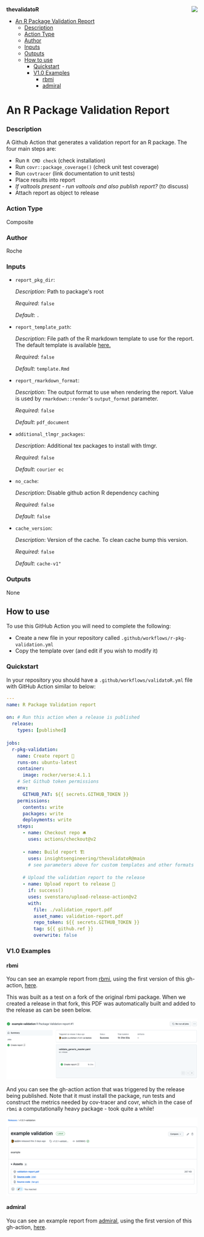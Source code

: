**thevalidatoR** <img src='https://raw.githubusercontent.com/insightsengineering/hex-stickers/main/PNG/thevalidatoR.png' align="right" height="131.5" />

- [An R Package Validation Report](#an-r-package-validation-report)
    - [Description](#description)
    - [Action Type](#action-type)
    - [Author](#author)
    - [Inputs](#inputs)
    - [Outputs](#outputs)
  - [How to use](#how-to-use)
    - [Quickstart](#quickstart)
    - [V1.0 Examples](#v10-examples)
      - [rbmi](#rbmi)
      - [admiral](#admiral)

<!-- BEGIN_ACTION_DOC -->
# An R Package Validation Report

### Description

A Github Action that generates a validation report for an R package. The four main steps are:

- Run `R CMD check` (check installation)
- Run `covr::package_coverage()` (check unit test coverage)
- Run `covtracer` (link documentation to unit tests)
- Place results into report
- _If valtools present - run valtools and also publish report?_ (to discuss)
- Attach report as object to release

### Action Type
Composite

### Author
Roche

### Inputs

* `report_pkg_dir`:

  _Description_: Path to package's root
  
  _Required_: `false`
  
  _Default_: `.`

* `report_template_path`:

  _Description_: File path of the R markdown template to use for the report. The default template is available [here.](./template.Rmd)

  _Required_: `false`

  _Default_: `template.Rmd`
  
* `report_rmarkdown_format`:

  _Description_: The output format to use when rendering the report. Value is used by `rmarkdown::render`'s `output_format` parameter.

  _Required_: `false`

  _Default_: `pdf_document`

* `additional_tlmgr_packages`:

  _Description_: Additional tex packages to install with tlmgr.

  _Required_: `false`

  _Default_: `courier ec`

* `no_cache`:

  _Description_: Disable github action R dependency caching

  _Required_: `false`

  _Default_: `false`
  
* `cache_version`:

  _Description_: Version of the cache. To clean cache bump this version.

  _Required_: `false`

  _Default_: `cache-v1"`

### Outputs
None

<!-- END_ACTION_DOC -->

## How to use

To use this GitHub Action you will need to complete the following:

* Create a new file in your repository called `.github/workflows/r-pkg-validation.yml`
* Copy the template over (and edit if you wish to modify it)

### Quickstart

In your repository you should have a `.github/workflows/validatoR.yml` file with GitHub Action similar to below:

```yaml
---
name: R Package Validation report

on: # Run this action when a release is published
  release:
    types: [published]

jobs:
  r-pkg-validation:
    name: Create report 📃
    runs-on: ubuntu-latest
    container:
      image: rocker/verse:4.1.1
    # Set Github token permissions
    env:
      GITHUB_PAT: ${{ secrets.GITHUB_TOKEN }}
    permissions:
      contents: write
      packages: write
      deployments: write
    steps:
      - name: Checkout repo 🛎
        uses: actions/checkout@v2

      - name: Build report 🏗
        uses: insightsengineering/thevalidatoR@main
        # see parameters above for custom templates and other formats

      # Upload the validation report to the release
      - name: Upload report to release 🔼
        if: success()
        uses: svenstaro/upload-release-action@v2
        with:
          file: ./validation_report.pdf
          asset_name: validation-report.pdf
          repo_token: ${{ secrets.GITHUB_TOKEN }}
          tag: ${{ github.ref }}
          overwrite: false
```

### V1.0 Examples 

#### rbmi

You can see an example report from [rbmi](https://github.com/insightsengineering/rbmi), using the first version of this gh-action, [here](readme_files/report-1.0.1-rbmi.pdf).

This was built as a test on a fork of the original rbmi package. When we created a release in that fork, this PDF was automatically built and added to the release as can be seen below.

![](readme_files/rbmi_action.png)

And you can see the gh-action action that was triggered by the release being published. Note that it must install the package, run tests and 
construct the metrics needed by cov-tracer and covr, which in the case of `rbmi` a computationally heavy package - took quite a while!

![](readme_files/rbmi_release.png)

#### admiral

You can see an example report from [admiral](https://github.com/Roche-GSK/admiral), using the first version of this gh-action, [here](readme_files/report-0.1-admiral.pdf).